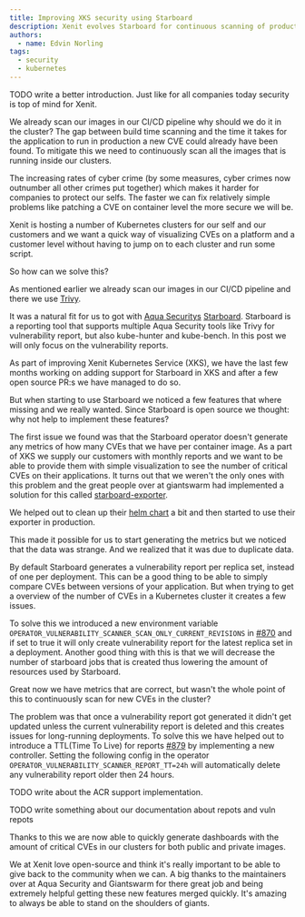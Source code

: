 ```yaml
---
title: Improving XKS security using Starboard
description: Xenit evolves Starboard for continuous scanning of production workloads.
authors:
  - name: Edvin Norling
tags:
  - security
  - kubernetes
---
```


TODO write a better introduction.
Just like for all companies today security is top of mind for Xenit.

We already scan our images in our CI/CD pipeline why should we do it in the cluster? The gap between build time scanning and the time it takes for the application to run in production a new CVE could already have been found.
To mitigate this we need to continuously scan all the images that is running inside our clusters.

The increasing rates of cyber crime (by some measures, cyber crimes now outnumber all other crimes put together) which makes it harder for companies to protect our selfs.
The faster we can fix relatively simple problems like patching a CVE on container level the more secure we will be.

Xenit is hosting a number of Kubernetes clusters for our self and our customers and we want a quick way of visualizing CVEs on a platform and a customer level without having to jump on to each cluster and run some script.

So how can we solve this?

As mentioned earlier we already scan our images in our CI/CD pipeline and there we use [Trivy](https://github.com/aquasecurity/trivy/).

It was a natural fit for us to got with [Aqua Securitys](https://www.aquasec.com/) [Starboard](https://github.com/aquasecurity/starboard).
Starboard is a reporting tool that supports multiple Aqua Security tools like Trivy for vulnerability report, but also kube-hunter and kube-bench. In this post we will only focus on the vulnerability reports.

As part of improving Xenit Kubernetes Service (XKS), we have the last few months working on adding support for Starboard in XKS and after a few open source PR:s we have managed to do so.

<!-- truncate -->

But when starting to use Starboard we noticed a few features that where missing and we really wanted. Since Starboard is open source we thought: why not help to implement these features?

The first issue we found was that the Starboard operator doesn't generate any metrics of how many CVEs that we have per container image.
As a part of XKS we supply our customers with monthly reports and we want to be able to provide them with simple visualization to see the number of critical CVEs on their applications.
It turns out that we weren't the only ones with this problem and the great people over at giantswarm had implemented a solution for this called [starboard-exporter](https://github.com/giantswarm/starboard-exporter).

We helped out to clean up their [helm chart](https://github.com/giantswarm/starboard-exporter/pull/27) a bit and then started to use their exporter in production.

This made it possible for us to start generating the metrics but we noticed that the data was strange. And we realized that it was due to duplicate data.

By default Starboard generates a vulnerability report per replica set, instead of one per deployment. This can be a good thing to be able to simply compare CVEs between versions of your application.
But when trying to get a overview of the number of CVEs in a Kubernetes cluster it creates a few issues.

To solve this we introduced a new environment variable `OPERATOR_VULNERABILITY_SCANNER_SCAN_ONLY_CURRENT_REVISIONS` in [#870](https://github.com/aquasecurity/starboard/pull/870) and if set to true it will only create vulnerability report for the latest replica set in a deployment.
Another good thing with this is that we will decrease the number of starboard jobs that is created thus lowering the amount of resources used by Starboard.

Great now we have metrics that are correct, but wasn't the whole point of this to continuously scan for new CVEs in the cluster?

The problem was that once a vulnerability report got generated it didn't get updated unless the current vulnerability report is deleted and this creates issues for long-running deployments.
To solve this we have helped out to introduce a TTL(Time To Live) for reports [#879](https://github.com/aquasecurity/starboard/pull/879) by implementing a new controller.
Setting the following config in the operator `OPERATOR_VULNERABILITY_SCANNER_REPORT_TT=24h` will automatically delete any vulnerability report older then 24 hours.

TODO write about the ACR support implementation.

TODO write something about our documentation about repots and vuln repots

Thanks to this we are now able to quickly generate dashboards with the amount of critical CVEs in our clusters for both public and private images.

We at Xenit love open-source and think it's really important to be able to give back to the community when we can.
A big thanks to the maintainers over at Aqua Security and Giantswarm for there great job and being extremely helpful getting these new features merged quickly.
It's amazing to always be able to stand on the shoulders of giants.
